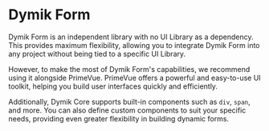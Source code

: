 # Dymik Form

Dymik Form is an independent library with no UI Library as a dependency. This provides maximum flexibility, allowing you to integrate Dymik Form into any project without being tied to a specific UI Library.

However, to make the most of Dymik Form's capabilities, we recommend using it alongside PrimeVue. PrimeVue offers a powerful and easy-to-use UI toolkit, helping you build user interfaces quickly and efficiently.

Additionally, Dymik Core supports built-in components such as `div`, `span`, and more. You can also define custom components to suit your specific needs, providing even greater flexibility in building dynamic forms.